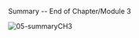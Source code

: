 Summary -- End of Chapter/Module 3

![05-summaryCH3](https://user-images.githubusercontent.com/85399390/161216178-033ec419-7271-4b26-85e3-d9f10cc84848.png)
